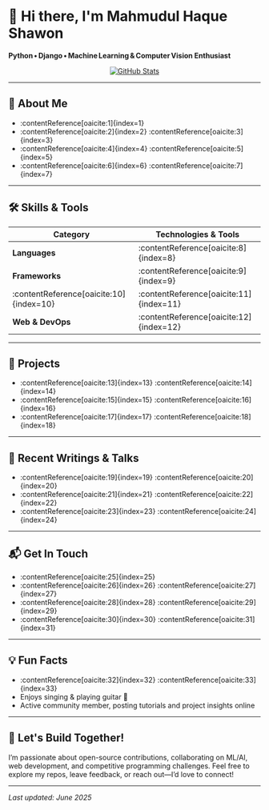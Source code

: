 # 👋 Hi there, I'm Mahmudul Haque Shawon

**Python • Django • Machine Learning & Computer Vision Enthusiast**

<p align="center">
  <a href="https://github.com/Shawon5030"><img src="https://github-readme-stats.vercel.app/api?username=Shawon5030&show_icons=true&theme=default" alt="GitHub Stats"></a>
</p>

---

## 🎯 About Me
- :contentReference[oaicite:1]{index=1}  
- :contentReference[oaicite:2]{index=2} :contentReference[oaicite:3]{index=3}  
- :contentReference[oaicite:4]{index=4} :contentReference[oaicite:5]{index=5}  
- :contentReference[oaicite:6]{index=6} :contentReference[oaicite:7]{index=7}  

---

## 🛠️ Skills & Tools

| Category              | Technologies & Tools |
|-----------------------|----------------------|
| **Languages**         | :contentReference[oaicite:8]{index=8} |
| **Frameworks**        | :contentReference[oaicite:9]{index=9} |
| :contentReference[oaicite:10]{index=10}       | :contentReference[oaicite:11]{index=11} |
| **Web & DevOps**      | :contentReference[oaicite:12]{index=12} |

---

## 📘 Projects

- :contentReference[oaicite:13]{index=13} :contentReference[oaicite:14]{index=14}  
- :contentReference[oaicite:15]{index=15} :contentReference[oaicite:16]{index=16}  
- :contentReference[oaicite:17]{index=17} :contentReference[oaicite:18]{index=18}  

---

## 🧩 Recent Writings & Talks

- :contentReference[oaicite:19]{index=19} :contentReference[oaicite:20]{index=20}  
- :contentReference[oaicite:21]{index=21} :contentReference[oaicite:22]{index=22}  
- :contentReference[oaicite:23]{index=23} :contentReference[oaicite:24]{index=24}  

---

## 📬 Get In Touch

<!-- Update these links to your active profiles -->
- :contentReference[oaicite:25]{index=25}  
- :contentReference[oaicite:26]{index=26} :contentReference[oaicite:27]{index=27}  
- :contentReference[oaicite:28]{index=28} :contentReference[oaicite:29]{index=29}  
- :contentReference[oaicite:30]{index=30} :contentReference[oaicite:31]{index=31}  

---

## 💡 Fun Facts

- :contentReference[oaicite:32]{index=32} :contentReference[oaicite:33]{index=33}  
- Enjoys singing & playing guitar 🎸  
- Active community member, posting tutorials and project insights online  

---

## 🚀 Let's Build Together!

I’m passionate about open-source contributions, collaborating on ML/AI, web development, and competitive programming challenges. Feel free to explore my repos, leave feedback, or reach out—I’d love to connect!

---

*Last updated: June 2025*
